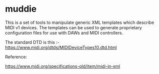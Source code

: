 # muddie

This is a set of tools to manipulate generic XML templates which describe MIDI v1 devices.
The templates can be used to generate proprietary configuration files for use with DAWs and MIDI controllers.

The standard DTD is this :- https://www.midi.org/dtds/MIDIDeviceTypes10.dtd.html

Reference:

https://www.midi.org/specifications-old/item/midi-in-xml
